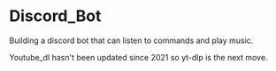 # Discord_Bot
Building a discord bot that can listen to commands and play music.


Youtube_dl hasn't been updated since 2021 so yt-dlp is the next move.
